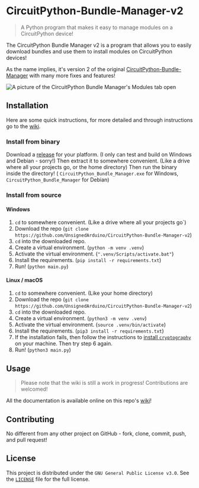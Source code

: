 [comment]: <> (This README is based off the template found here: )
[comment]: <> (https://github.com/dbader/readme-template)

# CircuitPython-Bundle-Manager-v2
> A Python program that makes it easy to manage modules on a CircuitPython 
> device!

The CircuitPython Bundle Manager v2 is a program that allows you to easily 
download bundles and use them to install modules on CircuitPython devices!

As the name implies, it's version 2 of the original 
[CircuitPython-Bundle-Manager](https://github.com/UnsignedArduino/CircuitPython-Bundle-Manager)
with many more fixes and features!

![A picture of the CircuitPython Bundle Manager's Modules tab open](https://user-images.githubusercontent.com/38868705/143666017-dd05b7dc-b38b-4994-8bae-59b58901ffb4.png)

## Installation

Here are some quick instructions, for more detailed and through instructions 
go to the 
[wiki](https://github.com/UnsignedArduino/CircuitPython-Bundle-Manager-v2/wiki/Installation).

### Install from binary

Download a 
[release](https://github.com/UnsignedArduino/CircuitPython-Bundle-Manager-v2/releases) 
for your platform. (I only can test and build on Windows and Debian - sorry!)
Then extract it to somewhere convenient. (Like a drive where all your projects
go, or the home directory) Then run the binary inside the directory! (
`CircuitPython_Bundle_Manager.exe` for Windows, `CircuitPython_Bundle_Manager` 
for Debian)

### Install from source

#### Windows

1. `cd` to somewhere convenient. (Like a drive where all your projects go`)
2. Download the repo
   (`git clone https://github.com/UnsignedArduino/CircuitPython-Bundle-Manager-v2`)
3. `cd` into the downloaded repo. 
4. Create a virtual environment. (`python -m venv .venv`)
5. Activate the virtual environment. (`".venv/Scripts/activate.bat"`)
6. Install the requirements. (`pip install -r requirements.txt`)
7. Run! (`python main.py`)

#### Linux / macOS

1. `cd` to somewhere convenient. (Like your home directory)
2. Download the repo
   (`git clone https://github.com/UnsignedArduino/CircuitPython-Bundle-Manager-v2`)
3. `cd` into the downloaded repo. 
4. Create a virtual environment. (`python3 -m venv .venv`)
5. Activate the virtual environment. (`source .venv/bin/activate`)
6. Install the requirements. (`pip3 install -r requirements.txt`)
7. If the installation fails, then follow the instructions to 
   [install `cryptography`](https://cryptography.io/en/latest/installation/#building-cryptography-on-linux)
   on your machine. Then try step 6 again. 
8. Run! (`python3 main.py`)

## Usage

> Please note that the wiki is still a work in progress! Contributions are 
> welcomed!

All the documentation is available online on this repo's 
[wiki](https://github.com/UnsignedArduino/CircuitPython-Bundle-Manager-v2/wiki)!

## Contributing

No different from any other project on GitHub - fork, clone, commit, 
push, and pull request! 

## License

This project is distributed under the `GNU General Public License v3.0`. See 
the [`LICENSE`](LICENSE) file for the full license. 
